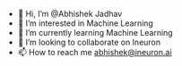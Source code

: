 - 👋 Hi, I’m @Abhishek Jadhav
- 👀 I’m interested in Machine Learning
- 🌱 I’m currently learning Machine Learning 
- 💞️ I’m looking to collaborate on Ineuron 
- 📫 How to reach me abhishek@ineuron.ai

<!---
abhishekineuron/abhishekineuron is a ✨ special ✨ repository because its `README.md` (this file) appears on your GitHub profile.
You can click the Preview link to take a look at your changes.
--->
